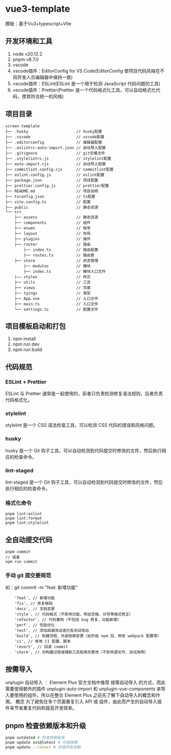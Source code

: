 # vue3-template

模板：基于Vu3+typescript+Vite

## 开发环境和工具

1. node v20.12.2
2. pnpm v8.7.0
3. vscode
4. vscode插件：EditorConfig for VS Code(EditorConfig 使项目代码风格在不同开发人员编辑器中保持一致)
5. vscode插件：ESLint(ESLint 是一个用于检测 JavaScript 代码问题的工具)
6. vscode插件：Prettier(Prettier 是一个代码格式化工具，可以自动格式化代码，使其符合统一的风格)

## 项目目录

```text
screen-template
├── .husky                     // husky配置
├── .vscode                    // vscode配置
├── .editorconfig              // 编辑器配置
├── .eslintrc-auto-import.json // 自动导入配置
├── .gitignore                 // git忽略文件
├── .stylelintrc.js            // stylelint配置
├── auto-import.cjs            // 自动导入配置
├── commitlint.config.cjs      // commitlint配置
├── eslint.config.js           // eslint配置
├── package.json               // 项目配置
├── prettier.config.js         // prettier配置
├── README.md                  // 项目说明
├── tsconfig.json              // ts配置
├── vite.config.ts             // 配置
├── public                     // 静态资源
└── src
    ├── assets                 // 静态资源
    ├── components             // 组件
    ├── enums                  // 枚举
    ├── layout                 // 布局
    ├── plugins                // 插件
    ├── router                 // 路由
        ├── index.ts           // 路由配置
        ├── routes.ts          // 路由表
    ├── store                  // 状态管理
        ├── modules            // 模块
        ├── index.ts           // 模块入口文件
    |—— styles                 // 样式
    ├── utils                  // 工具
    ├── views                  // 页面
    ├── tyings                 // 类型
    ├── App.vue                // 入口文件
    ├── main.ts                // 入口文件
    └── settings.ts            // 配置文件
```

## 项目模板启动和打包

1. npm install
2. npm run dev
3. npm run build

## 代码规范

### ESLint + Prettier

ESLint 与 Prettier 通常是一起使用的，前者只负责检测修复语法规则，后者负责代码格式化。

### stylelint

stylelint 是一个 CSS 语法检查工具，可以检测 CSS 代码的错误和风格问题。

### husky

husky 是一个 Git 钩子工具，可以自动检测到代码提交时修改的文件，然后执行相应的检查命令。

### lint-staged

lint-staged 是一个 Git 钩子工具，可以自动检测到代码提交时修改的文件，然后执行相应的检查命令。

### 格式化命令

```text
pnpm lint:eslint
pnpm lint:format
pnpm lint:stylelint
```

## 全自动提交代码

```text
pnpm commit
// 或者
npm run commit
```

### 手动 git 提交要规范

如：git commit -m "feat: 新增功能"

```shell
	'feat', // 新增功能
	'fix', // 修复缺陷
	'docs', // 文档变更
	'style', // 代码格式（不影响功能，例如空格、分号等格式修正）
	'refactor', // 代码重构（不包括 bug 修复、功能新增）
	'perf', // 性能优化
	'test', // 添加疏漏测试或已有测试改动
	'build', // 构建流程、外部依赖变更（如升级 npm 包、修改 webpack 配置等）
	'ci', // 修改 CI 配置、脚本
	'revert', // 回滚 commit
	'chore', // 对构建过程或辅助工具和库的更改（不影响源文件、测试用例）
```

## 按需导入

unplugin 自动导入 ：
Element Plus 官方文档中推荐 按需自动导入 的方式，而此需要使用额外的插件 unplugin-auto-import 和 unplugin-vue-components 来导入要使用的组件。所以在整合 Element Plus 之前先了解下自动导入的概念和作用。
概念 为了避免在多个页面重复引入 API 或 组件，由此而产生的自动导入插件来节省重复代码和提高开发效率。

## pnpm 检查依赖版本和升级

```bash
pnpm outdated # 检查依赖版本
pnpm update xxx@latest # 升级依赖
pnpm update --latest # 升级所有依赖
```
